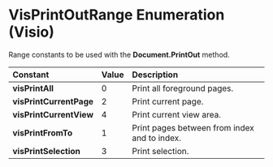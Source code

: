 
# VisPrintOutRange Enumeration (Visio)

Range constants to be used with the  **Document.PrintOut** method.



|**Constant**|**Value**|**Description**|
|:-----|:-----|:-----|
| **visPrintAll**|0|Print all foreground pages.|
| **visPrintCurrentPage**|2|Print current page.|
| **visPrintCurrentView**|4|Print current view area.|
| **visPrintFromTo**|1|Print pages between from index and to index.|
| **visPrintSelection**|3|Print selection.|
